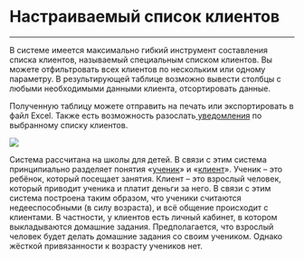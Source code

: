 # Настраиваемый список клиентов

****

В системе имеется максимально гибкий инструмент составления списка клиентов, называемый специальным списком клиентов. Вы можете отфильтровать всех клиентов по нескольким или одному параметру. В результирующей таблице возможно вывести столбцы с любыми необходимыми данными клиента, отсортировать данные.

Полученную таблицу можете отправить на печать или экспортировать в файл Excel. Также есть возможность разослать[ уведомления](../uvedomleniya.md) по выбранному списку клиентов.

![](<../.gitbook/assets/Screenshot\_152 (1).png>)

Система рассчитана на школы для детей. В связи с этим система принципиально разделяет понятия «[ученик](../ucheniki.md)» и «[клиент](./)». Ученик – это ребёнок, который посещает занятия. Клиент – это взрослый человек, который приводит ученика и платит деньги за него. В связи с этим система построена таким образом, что ученики считаются недееспособными (в силу возраста), и всё общение происходит с клиентами. В частности, у клиентов есть личный кабинет, в котором выкладываются домашние задания. Предполагается, что взрослый человек будет делать домашние задания со своим учеником. Однако жёсткой привязанности к возрасту учеников нет.&#x20;
